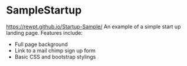 # SampleStartup
https://rewpt.github.io/Startup-Sample/
An example of a simple start up landing page.
Features include:
- Full page background
- Link to a mail chimp sign up form
- Basic CSS and bootstrap stylings
